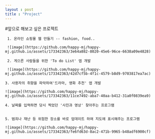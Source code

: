 ```yaml
---
layout : post
title : "Project"
---
```


  #앞으로 해보고 싶은 프로젝트



     1. 온라인 쇼핑몰 웹 만들기 -- fashion, food..

     ![image](https://github.com/happy-mj/happy-mj.github.io/assets/173342363/3e64a882-8020-45e6-96ce-6638a09e4828)
  
     2. 게으른 사람들을 위한 'To do List' 앱 개발

     ![image](https://github.com/happy-mj/happy-mj.github.io/assets/173342363/42d7cf5b-4f1c-4579-b8d9-9703817ea7ac)
  
    3. 사용자의 취향을 파악하여'드라마, 영화 추천' 앱 개발

    ![image](https://github.com/happy-mj/happy-mj.github.io/assets/173342363/11ce7492-aba7-40aa-b412-31a0f0839ea9)

    4. 날짜를 입력하면 당시 찍었던 '사진과 영상' 찾아주는 프로그램

   
    5. 범죄나 재난 등 위험한 장소를 바로 업데이트 하여 지도에 표시해주는 프로그램

    ![image](https://github.com/happy-mj/happy-mj.github.io/assets/173342363/fe6fd63d-8ac2-471b-9965-b48adf6900cf)



